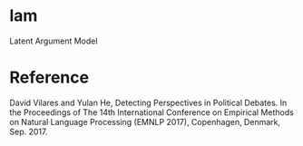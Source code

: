 # lam
Latent Argument Model

# Reference

David Vilares and Yulan He, Detecting Perspectives in Political Debates. In the Proceedings of The 14th International Conference on Empirical Methods on Natural Language Processing (EMNLP 2017), Copenhagen, Denmark, Sep. 2017.
